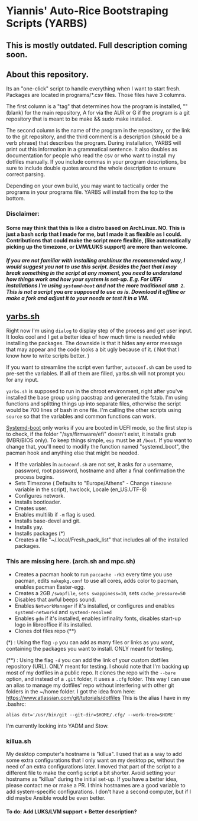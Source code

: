# Yiannis' Auto-Rice Bootstraping Scripts (YARBS)

## This is mostly outdated. Full description coming soon.

## About this repository.
Its an "one-click" script to handle everything when I want to start fresh. Packages are located in programs/\*.csv files. Those files have 3 columns.

The first column is a "tag" that determines how the program is installed, "" (blank) for the main repository, A for via the AUR or G if the program is a git repository that is meant to be make && sudo make installed.

The second column is the name of the program in the repository, or the link to the git repository, and the third comment is a description (should be a verb phrase) that describes the program. During installation, YARBS will print out this information in a grammatical sentence. It also doubles as documentation for people who read the csv or who want to install my dotfiles manually. If you include commas in your program descriptions, be sure to include double quotes around the whole description to ensure correct parsing.

Depending on your own build, you may want to tactically order the programs in your programs file. YARBS will install from the top to the bottom.


### Disclaimer: 
#### Some may think that this is like a distro based on ArchLinux. NO. This is just a bash scrip that I made for me, but I made it as flexible as I could. Contributions that could make the script more flexible, (like automatically picking up the timezone, or LVM/LUKS support) are more than welcome.
##### If you are not familiar with installing archlinux the recommended way, I would suggest you not to use this script. Besides the fact that I may break something in the script at any moment, you need to understand how things work and how your system is set-up. E.g. For UEFI installations I'm using `systemd-boot` and not the more traditional `GRUB 2`. This is not a script you are supposed to use as is. Download it offline or make a fork and adjust it to your needs or test it in a VM. 

## [yarbs.sh](https://github.com/ispanos/YARBS/blob/master/yarbs.sh)

Right now I'm using `dialog` to display step of the process and get user input. It looks cool and I get a better idea of how much time is needed while installing the packages. The downside is that it hides any error message that may appear and the code looks a bit ugly because of it. ( Not that I know how to write scripts better. ) 

If you want to streamline the script even further, `autoconf.sh` can be used to pre-set the variables. If all of them are filled, yarbs.sh will not prompt you for any input.

`yarbs.sh` is supposed to run in the chroot environment, right after you've installed the base group using pacstrap and generated the fstab. I'm using functions and splitting things up into separate files, otherwise the script would be 700 lines of bash in one file. I'm calling the other scripts using `source` so that the variables and common functions can work. 

[Systemd-boot](https://wiki.archlinux.org/index.php/Systemd-boot) only works if you are booted in UEFI mode, so the first step is to check, if the folder "/sys/firmware/efi" doesn't exist, it installs grub (MBR/BIOS only). To keep things simple, `esp` must be at `/boot`. If you want to change that, you'll need to modify the function named "systemd_boot", the pacman hook and anything else that might be needed.

- If the variables in `autoconf.sh` are not set, it asks for a username, password, root password, hostname and after a final confirmation the process begins.
- Sets Timezone ( Defaults to "Europe/Athens" - Change `timezone` variable in the script), hwclock, Locale (en_US.UTF-8)
- Configures network.
- Installs bootloader.
- Creates user.
- Enables multilib if `-m` flag is used.
- Installs base-devel and git.
- Installs yay.
- Installs packages (\*)
- Creates a file "\~/.local/Fresh_pack_list" that includes all of the installed packages.

### This are missing here. (arch.sh and mpc.sh)
- Creates a pacman hook to run `paccache -rk3` every time you use pacman, edits  `makepkg.conf` to use all cores, adds color to pacman, enables pacman Easter-egg.
- Creates a 2GB `/swapfile`, `sets swappiness=10`, sets `cache_pressure=50`
- Disables that awful beeps sound.
- Enables `NetworkManager` if it's installed, or configures and enables `systemd-networkd` and `systemd-resolved`
- Enables `gdm` if it's installed, enables infinality fonts, disables start-up logo in libreoffice if its installed.
- Clones dot files repo (\*\*)

(\*) : Using the flag `-p` you can add as many files or links as you want, containing the packages you want to install. ONLY meant for testing.


(\*\*) : Using the flag `-d` you can add the link of your custom dotfiles repository (URL). ONLY meant for testing. I should note that I'm backing up most of my dotfiles in a public repo. It clones the repo with the `--bare` option, and instead  of a `.git` folder, it uses a `.cfg` folder. This way I can use an alias to manage my dotfiles' repo without interfering with other git folders in the \~/home folder. I got the idea from here: https://www.atlassian.com/git/tutorials/dotfiles
This is the alias I have in my .bashrc:

`alias dot='/usr/bin/git --git-dir=$HOME/.cfg/ --work-tree=$HOME'`

I'm currently looking into YADM and Stow. 

### killua.sh
My desktop computer's hostname is "killua". I used that as a way to add some extra configurations that I only want on my desktop pc, without the need of an extra configurations later. I moved that part of the script to a different file to make the config script a bit shorter. Avoid setting your hostname as "killua" during the initial set-up. If you have a better idea, please contact me or make a PR. I think hostnames are a good variable to add system-specific configurations. I don't have a second computer, but if I did maybe Ansible would be even better.

#### To do: Add LUKS/LVM support + Better description?
